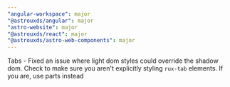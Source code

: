 ```yaml
---
"angular-workspace": major
"@astrouxds/angular": major
"astro-website": major
"@astrouxds/react": major
"@astrouxds/astro-web-components": major
---
```


Tabs - Fixed an issue where light dom styles could override the shadow dom. Check to make sure you aren't explicitly styling `rux-tab` elements. If you are, use parts instead
